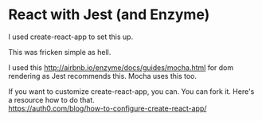 # React with Jest (and Enzyme)

I used create-react-app to set this up.

This was fricken simple as hell.   

I used this http://airbnb.io/enzyme/docs/guides/mocha.html  for dom rendering as Jest recommends this. Mocha uses this too.   

If you want to customize create-react-app, you can. You can fork it. Here's a resource how to do that.   
https://auth0.com/blog/how-to-configure-create-react-app/
